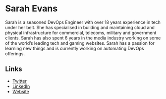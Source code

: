 # Sarah Evans

Sarah is a seasoned DevOps Engineer with over 18 years experience in tech under her belt. She has specialised in building and maintaining cloud and physical infrastructure for commercial, telecoms, military and government clients. Sarah has also spent 6 years in the media industry working on some of the world’s leading tech and gaming websites. Sarah has a passion for learning new things and is currently working on automating DevOps offerings.

## Links

- [Twitter](https://twitter.com/devhops)
- [LinkedIn](https://www.linkedin.com/in/devhops/)
- [Website](http://devhops.co.uk/)
